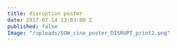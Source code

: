 ```yaml
---
title: disruption poster
date: 2017-07-14 13:03:00 Z
published: false
Image: "/uploads/SOW_cine_poster_DISRUPT_print2.png"
---
```


